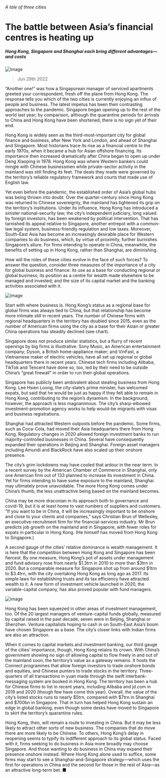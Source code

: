 ###### A tale of three cities
# The battle between Asia’s financial centres is heating up 
##### Hong Kong, Singapore and Shanghai each bring different advantages—and costs 
![image](images/20220702_FNP001.jpg) 
> Jun 29th 2022 
“Another one!” was how a Singaporean manager of serviced apartments greeted your correspondent, fresh off the plane from Hong Kong. The response tells you which of the two cities is currently enjoying an influx of people and business. The latest impetus has been their contrasting approaches to the pandemic. Singapore began opening up to the rest of the world last year; by comparison, although the quarantine periods for arrivals to China and Hong Kong have been shortened, there is no sign yet of their end. 
Hong Kong is widely seen as the third-most-important city for global finance and business, after New York and London, and ahead of Shanghai and Singapore. Most historians trace its rise as a financial centre to the early 1970s, when it became a hub for Asian offshore financing. Its importance then increased dramatically after China began to open up under Deng Xiaoping in 1978. Hong Kong was where Western bankers could mingle with Chinese businessmen while private-sector activity in the mainland was still finding its feet. The deals they made were governed by the territory’s reliable regulatory framework and courts that made use of English law. 
Yet even before the pandemic, the established order of Asia’s global hubs was being thrown into doubt. Over the quarter-century since Hong Kong was returned to Chinese sovereignty, the mainland has tightened its grip on the territory’s institutions. Under its influence, Hong Kong has introduced a sinister national-security law; the city’s independent judiciary, long valued by foreign investors, has been weakened by political intervention. That has tarnished its appeal relative to Singapore, another entrepot with a common-law legal system, business-friendly regulation and low taxes. Moreover, South-East Asia has become an increasingly desirable place for Western companies to do business, which, by virtue of proximity, further burnishes Singapore’s allure. For firms intending to operate in China, meanwhile, the benefits of setting up in Hong Kong, rather than Shanghai, are diminishing. 
How will the roles of these cities evolve in the face of such forces? To answer the question, consider three measures of the importance of a city for global business and finance: its use as a base for conducting regional or global business; its position as a centre for wealth made elsewhere to be managed and invested; and the size of its capital market and the banking activities associated with it.
![image](images/20220702_FNC015.png) 

Start with where business is. Hong Kong’s status as a regional base for global firms was always tied to China, but that relationship has become more intimate still in recent years. The number of Chinese firms with regional headquarters in the territory has doubled since 2015, even as the number of American firms using the city as a base for their Asian or greater China operations has steadily declined (see chart).
Singapore does not produce similar statistics, but a flurry of recent openings by big firms is illustrative. Sony Music, an American entertainment company; Dyson, a British home-appliance maker; and VinFast, a Vietnamese maker of electric vehicles, have all set up regional or global headquarters there in recent years. Chinese tech firms including Alibaba, TikTok and Tencent have done so, too, led by their need to be outside China’s “great firewall” in order to run their global operations.
Singapore has publicly been ambivalent about stealing business from Hong Kong. Lee Hsien Loong, the city-state’s prime minister, has welcomed expats, but said that he would be just as happy if they felt able to remain in Hong Kong, contributing to the region’s dynamism. In the background, however, the approach is less magnanimous. The city’s sharp-elbowed investment-promotion agency works to help would-be migrants with visas and business registrations. 
Shanghai had attracted Western outposts before the pandemic. Some firms, such as Coca-Cola, had moved their Asia headquarters there from Hong Kong. Regulatory changes in 2020 allowed foreign investment banks to run majority-controlled businesses in China. Several have consequently expanded their operations in Beijing and Shanghai. Foreign asset managers including Amundi and BlackRock have also scaled up their onshore presence. 
The city’s grim lockdowns may have cooled that ardour in the near term. In a recent survey by the American Chamber of Commerce in Shanghai, only one American firm out of 133 planned to increase its investment in China. Yet for firms intending to have some exposure to the mainland, Shanghai may ultimately prove unavoidable. The more Hong Kong comes under China’s thumb, the less unattractive being based on the mainland becomes. 
China may be more draconian in its approach both to governance and covid-19, but it is at least home to vast numbers of suppliers and customers. “If you want to be in China, it will be increasingly important to be onshore and close to your clients and companies,” says Christian Brun of Wellesley, an executive-recruitment firm for the financial-services industry. Mr Brun predicts job growth on the mainland and in Singapore, with fewer roles for expats in particular in Hong Kong. (He himself has moved from Hong Kong to Singapore.)
A second gauge of the cities’ relative dominance is wealth management. It is here that the competition between Hong Kong and Singapore has been fiercest. By one measure, Hong Kong’s pot of assets under management and fund advisory rose from nearly $1.3trn in 2010 to more than $3trn in 2020. But a comparable measure for Singapore shot up from around $1trn to $3.4trn, with the city overtaking Hong Kong as long ago as 2017. Its simple laws for establishing trusts and its tax efficiency have attracted wealth to it. A new form of investment vehicle launched in 2020, the variable-capital company, has also proved popular with fund managers. 
![image](images/20220702_FNC962.png) 

Hong Kong has been squeezed in other areas of investment management, too. Of the 20 largest managers of venture-capital funds globally, measured by capital raised in the past decade, seven were in Beijing, Shanghai or Shenzhen. Venture capitalists hoping to cash in on South-East Asia’s boom have chosen Singapore as a base. The city’s closer links with Indian firms are also an attraction.
When it comes to capital markets and investment banking, our third gauge of the cities’ importance, though, Hong Kong retains its crown. With China’s government showing no sign of allowing capital to flow freely in and out of the mainland soon, the territory’s value as a gateway remains. It hosts the Connect programmes that allow foreign investors to trade onshore bonds and equities, and Chinese punters to trade stocks in the territory. Three-quarters of all transactions in yuan made through the swift interbank-messaging system are booked in Hong Kong. The territory has been a hub for Chinese firms to list in recent years, including Alibaba and jd.com in 2019 and 2020 (though few have come this year). Overall, the value of the city’s listed stocks runs to nearly $5trn, compared with $7trn in Shanghai and $700bn in Singapore. That in turn has helped Hong Kong sustain an edge in global banking, even though some desks have moved to Singapore to skirt the territory’s quarantine rules. 
Hong Kong, then, will remain a route to investing in China. But it may be less likely to attract other sorts of new business. The companies that do move there are more likely to be Chinese. To others, Hong Kong’s delay in reopening seems to typify its indifferent approach to its global status. Faced with it, firms seeking to do business in Asia more broadly may choose Singapore. And those wanting to do business in China may expand their presence onshore instead. Where Hong Kong alone used to suffice, some firms may start to see a Shanghai-and-Singapore strategy—which uses the first for operations in China and the second for those in the rest of Asia—as an attractive long-term bet. ■


